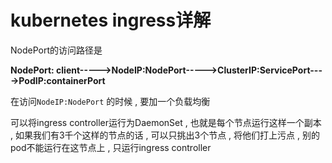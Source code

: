 # kubernetes ingress详解

NodePort的访问路径是

**NodePort: client----->NodeIP:NodePort----->ClusterIP:ServicePort---->PodIP:containerPort**

在访问`NodeIP:NodePort` 的时候 , 要加一个负载均衡



可以将ingress controller运行为DaemonSet , 也就是每个节点运行这样一个副本 , 如果我们有3千个这样的节点的话 , 可以只挑出3个节点 , 将他们打上污点 , 别的pod不能运行在这节点上 , 只运行ingress controller